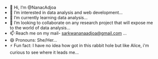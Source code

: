 - 👋 Hi, I’m @NanacAdjoa
- 👀 I’m interested in data  analysis and web development...
- 🌱 I’m currently learning data analysis...
- 💞️ I’m looking to collaborate on any research project that will expose me to the world of data analysis...
- 📫 Reach me on my mail- sarkwananaadjoa@gmail.com ...
- 😄 Pronouns: She/Her...
- ⚡ Fun fact: I have no idea how  got in this rabbit hole but like Alice, i'm curious to see where it leads me...

<!---
NanacAdjoa/NanacAdjoa is a ✨ special ✨ repository because its `README.md` (this file) appears on your GitHub profile.
You can click the Preview link to take a look at your changes.
--->
